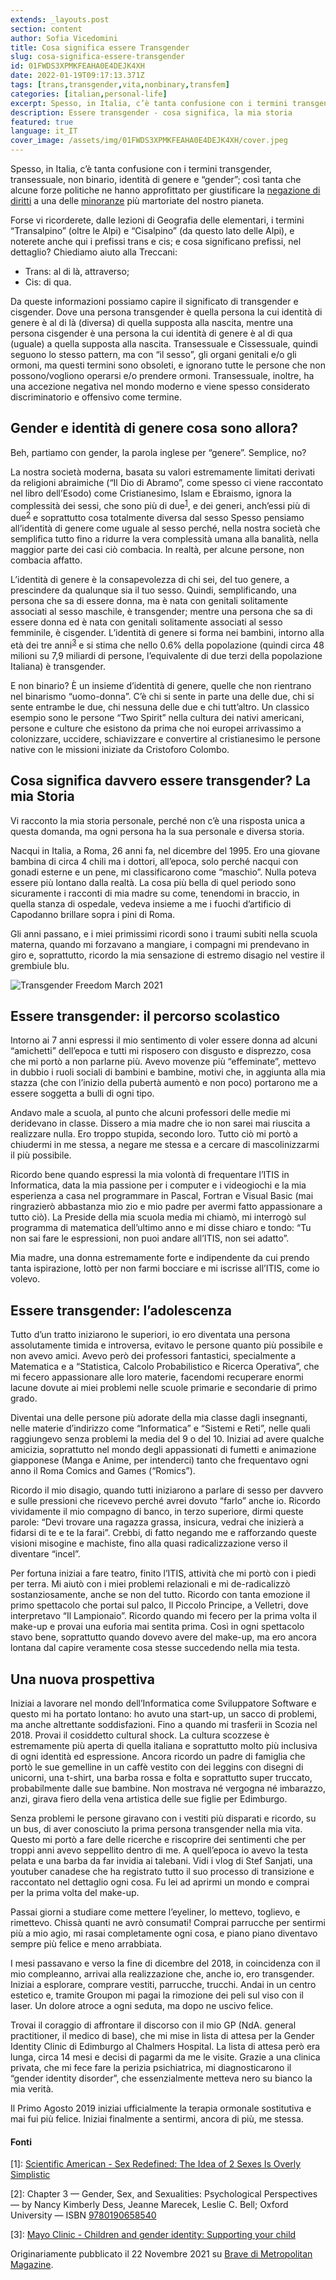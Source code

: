 ```yaml
---
extends: _layouts.post
section: content
author: Sofia Vicedomini
title: Cosa significa essere Transgender
slug: cosa-significa-essere-transgender
id: 01FWDS3XPMKFEAHA0E4DEJK4XH
date: 2022-01-19T09:17:13.371Z
tags: [trans,transgender,vita,nonbinary,transfem]
categories: [italian,personal-life]
excerpt: Spesso, in Italia, c’è tanta confusione con i termini transgender, transessuale, non binario, identità di genere e “gender”; così tanta che alcune forze politiche ne hanno approfittato per giustificare la negazione di diritti a una delle minoranze più martoriate del nostro pianeta.
description: Essere transgender - cosa significa, la mia storia
featured: true
language: it_IT
cover_image: /assets/img/01FWDS3XPMKFEAHA0E4DEJK4XH/cover.jpeg
---
```

Spesso, in Italia, c’è tanta confusione con i termini transgender, transessuale, non binario, identità di genere e
“gender”; così tanta che alcune forze politiche ne hanno approfittato per giustificare
la [negazione di diritti](https://metropolitanmagazine.it/ddl-zan-manifestazioni-a-roma-e-milano-contro-la-bocciatura/)
a una
delle [minoranze](https://metropolitanmagazine.it/poe-black-ennesima-morte-di-una-persona-transgender-nel-silenzio/) più
martoriate del nostro pianeta.

Forse vi ricorderete, dalle lezioni di Geografia delle elementari, i termini “Transalpino” (oltre le Alpi) e
“Cisalpino” (da questo lato delle Alpi), e noterete anche qui i prefissi trans e cis; e cosa significano prefissi, nel
dettaglio? Chiediamo aiuto alla Treccani:

- Trans: al di là, attraverso;
- Cis: di qua.

Da queste informazioni possiamo capire il significato di transgender e cisgender. Dove una persona transgender è quella
persona la cui identità di genere è al di là (diversa) di quella supposta alla nascita, mentre una persona cisgender è
una persona la cui identità di genere è al di qua (uguale) a quella supposta alla nascita. Transessuale e Cissessuale,
quindi seguono lo stesso pattern, ma con “il sesso”, gli organi genitali e/o gli ormoni, ma questi termini sono
obsoleti, e ignorano tutte le persone che non possono/vogliono operarsi e/o prendere ormoni. Transessuale, inoltre, ha
una accezione negativa nel mondo moderno e viene spesso considerato discriminatorio e offensivo come termine.

## Gender e identità di genere cosa sono allora?

Beh, partiamo con gender, la parola inglese per “genere”. Semplice, no?

La nostra società moderna, basata su valori estremamente limitati derivati da religioni abraimiche
(“Il Dio di Abramo”, come spesso ci viene raccontato nel libro dell’Esodo) come Cristianesimo, Islam e Ebraismo, ignora
la complessità dei sessi, che sono più di due<sup>[1](#ref_1)</sup>, e dei generi, anch’essi più di
due<sup>[2](#ref_2)</sup> e soprattutto cosa totalmente diversa dal sesso Spesso pensiamo all’identità di genere come
uguale al sesso perché, nella nostra società che semplifica tutto fino a ridurre la vera complessità umana alla
banalità, nella maggior parte dei casi ciò combacia. In realtà, per alcune persone, non combacia affatto.

L’identità di genere è la consapevolezza di chi sei, del tuo genere, a prescindere da qualunque sia il tuo sesso.
Quindi, semplificando, una persona che sa di essere donna, ma è nata con genitali solitamente associati al sesso
maschile, è transgender; mentre una persona che sa di essere donna ed è nata con genitali solitamente associati al sesso
femminile, è cisgender. L’identità di genere si forma nei bambini, intorno alla età dei tre anni<sup>[3](#ref_3)</sup> e
si stima che nello 0.6% della popolazione
(quindi circa 48 milioni su 7,9 miliardi di persone, l’equivalente di due terzi della popolazione Italiana) è
transgender.

E non binario? È un insieme d’identità di genere, quelle che non rientrano nel binarismo “uomo-donna”. C’è chi si sente
in parte una delle due, chi si sente entrambe le due, chi nessuna delle due e chi tutt’altro. Un classico esempio sono
le persone “Two Spirit” nella cultura dei nativi americani, persone e culture che esistono da prima che noi europei
arrivassimo a colonizzare, uccidere, schiavizzare e convertire al cristianesimo le persone native con le missioni
iniziate da Cristoforo Colombo.

## Cosa significa davvero essere transgender? La mia Storia

Vi racconto la mia storia personale, perché non c’è una risposta unica a questa domanda, ma ogni persona ha la sua
personale e diversa storia.

Nacqui in Italia, a Roma, 26 anni fa, nel dicembre del 1995. Ero una giovane bambina di circa 4 chili ma i dottori,
all’epoca, solo perché nacqui con gonadi esterne e un pene, mi classificarono come “maschio”. Nulla poteva essere più
lontano dalla realtà. La cosa più bella di quel periodo sono sicuramente i racconti di mia madre su come, tenendomi in
braccio, in quella stanza di ospedale, vedeva insieme a me i fuochi d’artificio di Capodanno brillare sopra i pini di
Roma.

Gli anni passano, e i miei primissimi ricordi sono i traumi subiti nella scuola materna, quando mi forzavano a mangiare,
i compagni mi prendevano in giro e, soprattutto, ricordo la mia sensazione di estremo disagio nel vestire il grembiule
blu.

<div class="flex justify-center align-center">
 <img src="/assets/img/01FWDS3XPMKFEAHA0E4DEJK4XH/transfreedommarch2021.jpeg" alt="Transgender Freedom March 2021" />
</div>

## Essere transgender: il percorso scolastico

Intorno ai 7 anni espressi il mio sentimento di voler essere donna ad alcuni “amichetti” dell’epoca e tutti mi risposero
con disgusto e disprezzo, cosa che mi portò a non parlarne più. Avevo movenze più “effeminate”, mettevo in dubbio i
ruoli sociali di bambini e bambine, motivi che, in aggiunta alla mia stazza
(che con l’inizio della pubertà aumentò e non poco) portarono me a essere soggetta a bulli di ogni tipo.

Andavo male a scuola, al punto che alcuni professori delle medie mi deridevano in classe. Dissero a mia madre che io non
sarei mai riuscita a realizzare nulla. Ero troppo stupida, secondo loro. Tutto ciò mi portò a chiudermi in me stessa, a
negare me stessa e a cercare di mascolinizzarmi il più possibile.

Ricordo bene quando espressi la mia volontà di frequentare l’ITIS in Informatica, data la mia passione per i computer e
i videogiochi e la mia esperienza a casa nel programmare in Pascal, Fortran e Visual Basic (mai ringrazierò abbastanza
mio zio e mio padre per avermi fatto appassionare a tutto ciò). La Preside della mia scuola media mi chiamò, mi
interrogò sul programma di matematica dell’ultimo anno e mi disse chiaro e tondo: “Tu non sai fare le espressioni, non
puoi andare all’ITIS, non sei adatto”.

Mia madre, una donna estremamente forte e indipendente da cui prendo tanta ispirazione, lottò per non farmi bocciare e
mi iscrisse all’ITIS, come io volevo.

## Essere transgender: l’adolescenza

Tutto d’un tratto iniziarono le superiori, io ero diventata una persona assolutamente timida e introversa, evitavo le
persone quanto più possibile e non avevo amici. Avevo però dei professori fantastici, specialmente a Matematica e a
“Statistica, Calcolo Probabilistico e Ricerca Operativa”, che mi fecero appassionare alle loro materie, facendomi
recuperare enormi lacune dovute ai miei problemi nelle scuole primarie e secondarie di primo grado.

Diventai una delle persone più adorate della mia classe dagli insegnanti, nelle materie d’indirizzo come “Informatica” e
“Sistemi e Reti”, nelle quali raggiungevo senza problemi la media del 9 o del 10. Iniziai ad avere qualche amicizia,
soprattutto nel mondo degli appassionati di fumetti e animazione giapponese (Manga e Anime, per intenderci) tanto che
frequentavo ogni anno il Roma Comics and Games (“Romics”).

Ricordo il mio disagio, quando tutti iniziarono a parlare di sesso per davvero e sulle pressioni che ricevevo perché
avrei dovuto “farlo” anche io. Ricordo vividamente il mio compagno di banco, in terzo superiore, dirmi queste parole:
“Devi trovare una ragazza grassa, insicura, vedrai che inizierà a fidarsi di te e te la farai”. Crebbi, di fatto negando
me e rafforzando queste visioni misogine e machiste, fino alla quasi radicalizzazione verso il diventare “incel”.

Per fortuna iniziai a fare teatro, finito l’ITIS, attività che mi portò con i piedi per terra. Mi aiutò con i miei
problemi relazionali e mi de-radicalizzò sostanziosamente, anche se non del tutto. Ricordo con tanta emozione il primo
spettacolo che portai sul palco, Il Piccolo Principe, a Velletri, dove interpretavo “Il Lampionaio”. Ricordo quando mi
fecero per la prima volta il make-up e provai una euforia mai sentita prima. Così in ogni spettacolo stavo bene,
soprattutto quando dovevo avere del make-up, ma ero ancora lontana dal capire veramente cosa stesse succedendo nella mia
testa.

## Una nuova prospettiva

Iniziai a lavorare nel mondo dell’Informatica come Sviluppatore Software e questo mi ha portato lontano:
ho avuto una start-up, un sacco di problemi, ma anche altrettante soddisfazioni. Fino a quando mi trasferii in Scozia
nel 2018. Provai il cosiddetto cultural shock. La cultura scozzese è estremamente più aperta di quella italiana e
soprattutto molto più inclusiva di ogni identità ed espressione. Ancora ricordo un padre di famiglia che portò le sue
gemelline in un caffè vestito con dei leggins con disegni di unicorni, una t-shirt, una barba rossa e folta e
soprattutto super truccato, probabilmente dalle sue bambine. Non mostrava né vergogna né imbarazzo, anzi, girava fiero
della vena artistica delle sue figlie per Edimburgo.

Senza problemi le persone giravano con i vestiti più disparati e ricordo, su un bus, di aver conosciuto la prima persona
transgender nella mia vita. Questo mi portò a fare delle ricerche e riscoprire dei sentimenti che per troppi anni avevo
seppellito dentro di me. A quell’epoca io avevo la testa pelata e una barba da far invidia ai talebani. Vidi i vlog di
Stef Sanjati, una youtuber canadese che ha registrato tutto il suo processo di transizione e raccontato nel dettaglio
ogni cosa. Fu lei ad aprirmi un mondo e comprai per la prima volta del make-up.

Passai giorni a studiare come mettere l’eyeliner, lo mettevo, toglievo, e rimettevo. Chissà quanti ne avrò consumati!
Comprai parrucche per sentirmi più a mio agio, mi rasai completamente ogni cosa, e piano piano diventavo sempre più
felice e meno arrabbiata.

I mesi passavano e verso la fine di dicembre del 2018, in coincidenza con il mio compleanno, arrivai alla realizzazione
che, anche io, ero transgender. Iniziai a esplorare, comprare vestiti, parrucche, trucchi. Andai in un centro estetico
e, tramite Groupon mi pagai la rimozione dei peli sul viso con il laser. Un dolore atroce a ogni seduta, ma dopo ne
uscivo felice.

Trovai il coraggio di affrontare il discorso con il mio GP (NdA. general practitioner, il medico di base), che mi mise
in lista di attesa per la Gender Identity Clinic di Edimburgo al Chalmers Hospital. La lista di attesa però era lunga,
circa 14 mesi e decisi di pagarmi da me le visite. Grazie a una clinica privata, che mi fece fare la perizia
psichiatrica, mi diagnosticarono il “gender identity disorder”, che essenzialmente metteva nero su bianco la mia verità.

Il Primo Agosto 2019 iniziai ufficialmente la terapia ormonale sostitutiva e mai fui più felice. Iniziai finalmente a
sentirmi, ancora di più, me stessa.

#### Fonti

<a id="ref_1"></a>
\[1]: [Scientific American - Sex Redefined: The Idea of 2 Sexes Is Overly Simplistic](https://www.scientificamerican.com/article/sex-redefined-the-idea-of-2-sexes-is-overly-simplistic1/)

<a id="ref_2"></a>
\[2]: Chapter 3 — Gender, Sex, and Sexualities: Psychological Perspectives — by Nancy Kimberly Dess, Jeanne Marecek,
Leslie C. Bell; Oxford University — ISBN [9780190658540](https://amzn.to/32cROXr)

<a id="ref_3"></a>
\[3]: [Mayo Clinic - Children and gender identity: Supporting your child](https://www.mayoclinic.org/healthy-lifestyle/childrens-health/in-depth/children-and-gender-identity/art-20266811)

Originariamente pubblicato il 22 Novembre 2021
su [Brave di Metropolitan Magazine](https://metropolitanmagazine.it/essere-transgender-cosa-significa-la-mia-storia/).

